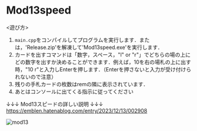 # Mod13speed

<遊び方><br>
1. `main.cpp`をコンパイルしてプログラムを実行します．または，'Release.zip'を解凍して'Mod13speed.exe'を実行します．<br>
2. カードを出すコマンドは「数字，スペース，"l" or "r"」でどちらの場の上にどの数字を出すか決めることができます．例えば，10を右の場札の上に出す時，"10 r"と入力しEnterを押します．（Enterを押さないと入力が受け付けられないので注意）
3. 残りの手札カードの枚数はremの隣に表示されています．
4. あとはコンソールに出てくる指示に従ってください

↓↓↓ Mod13スピードの詳しい説明 ↓↓↓<br>
https://emblen.hatenablog.com/entry/2023/12/13/002908

 ![mod13](https://github.com/Emblen/Mod13speed/assets/89460730/9b6cf47f-fbae-4c3c-a95e-9536eaba0ac9)
